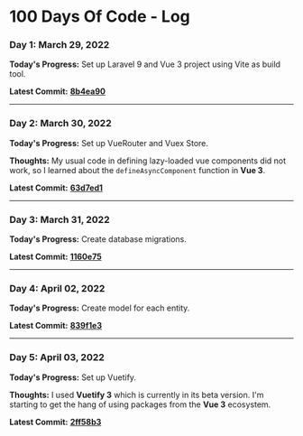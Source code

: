 # 100 Days Of Code - Log

### Day 1: March 29, 2022

**Today's Progress:** Set up Laravel 9 and Vue 3 project using Vite as build tool.

**Latest Commit:** [**8b4ea90**](https://github.com/kulotsystems/tabulation-system/tree/8b4ea9014f5acfa8d0833d5ff11e49ee6c60bd80)

---

### Day 2: March 30, 2022

**Today's Progress:** Set up VueRouter and Vuex Store.

**Thoughts:** My usual code in defining lazy-loaded vue components did not work, so I learned about the `defineAsyncComponent` function in **Vue 3**.

**Latest Commit:** [**63d7ed1**](https://github.com/kulotsystems/tabulation-system/tree/63d7ed1736b1bbc60dc643e9c55c7b33533e7747)

---

### Day 3: March 31, 2022

**Today's Progress:** Create database migrations.

**Latest Commit:** [**1160e75**](https://github.com/kulotsystems/tabulation-system/tree/1160e7586fca57c9771da149f3082809f95e4c7e)

---

### Day 4: April 02, 2022

**Today's Progress:** Create model for each entity.

**Latest Commit:** [**839f1e3**](https://github.com/kulotsystems/tabulation-system/tree/839f1e31988d6eb74838918b35b201022ac51643)

---

### Day 5: April 03, 2022

**Today's Progress:** Set up Vuetify.

**Thoughts:** I used **Vuetify 3** which is currently in its beta version. I'm starting to get the hang of using packages from the **Vue 3** ecosystem.

**Latest Commit:** [**2ff58b3**](https://github.com/kulotsystems/tabulation-system/tree/2ff58b377b7c4c05345d7c9c3dd0389637a600f1)
